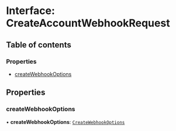 # Interface: CreateAccountWebhookRequest

## Table of contents

### Properties

- [createWebhookOptions](CreateAccountWebhookRequest.md#createwebhookoptions)

## Properties

### createWebhookOptions

• **createWebhookOptions**: [`CreateWebhookOptions`](CreateWebhookOptions.md)
